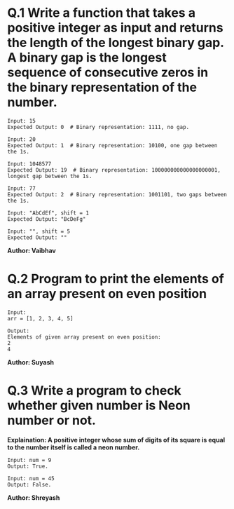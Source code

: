 # Q.1 Write a function that takes a positive integer as input and returns the length of the longest binary gap. A binary gap is the longest sequence of consecutive zeros in the binary representation of the number.
```
Input: 15
Expected Output: 0  # Binary representation: 1111, no gap.

Input: 20
Expected Output: 1  # Binary representation: 10100, one gap between the 1s.

Input: 1048577
Expected Output: 19  # Binary representation: 100000000000000000001, longest gap between the 1s.

Input: 77
Expected Output: 2  # Binary representation: 1001101, two gaps between the 1s.

Input: "AbCdEf", shift = 1
Expected Output: "BcDeFg"

Input: "", shift = 5
Expected Output: ""
```
**Author: Vaibhav**

# Q.2 Program to print the elements of an array present on even position
```
Input:
arr = [1, 2, 3, 4, 5]  

Output:
Elements of given array present on even position:
2
4
```
**Author: Suyash**

# Q.3 Write a program to check whether given number is Neon number or not.
**Explaination: A positive integer whose sum of digits of its square is equal to the number itself is called a neon number.**
```
Input: num = 9
Output: True.

Input: num = 45
Output: False.
```
**Author: Shreyash**

